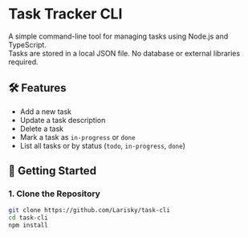 # Task Tracker CLI

A simple command-line tool for managing tasks using Node.js and TypeScript.  
Tasks are stored in a local JSON file. No database or external libraries required.

## 🛠 Features

- Add a new task
- Update a task description
- Delete a task
- Mark a task as `in-progress` or `done`
- List all tasks or by status (`todo`, `in-progress`, `done`)

## 🚀 Getting Started

### 1. Clone the Repository

```bash
git clone https://github.com/Larisky/task-cli
cd task-cli
npm install
